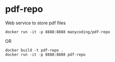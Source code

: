 # pdf-repo
Web service to store pdf files

    docker run -it -p 8888:8888 manycoding/pdf-repo
    
OR

    docker build -t pdf-repo .
    docker run -it -p 8888:8888 pdf-repo
